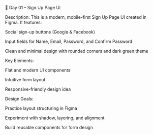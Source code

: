 📱 Day 01 – Sign Up Page UI

Description: This is a modern, mobile-first Sign Up Page UI created in Figma. It features:

Social sign-up buttons (Google & Facebook)

Input fields for Name, Email, Password, and Confirm Password

Clean and minimal design with rounded corners and dark green theme

Key Elements:

Flat and modern UI components

Intuitive form layout

Responsive-friendly design idea

Design Goals:

Practice layout structuring in Figma

Experiment with shadow, layering, and alignment

Build reusable components for form design